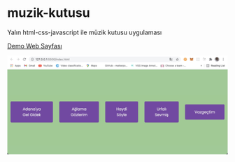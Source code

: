 # muzik-kutusu

Yalın html-css-javascript ile müzik kutusu uygulaması

[Demo Web Sayfası](https://enespolat25.github.io/muzik-kutusu/)

![](./image.jpg)
